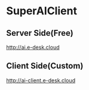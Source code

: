 # SuperAIClient

## Server Side(Free)

http://ai.e-desk.cloud

## Client Side(Custom)

http://ai-client.e-desk.cloud
